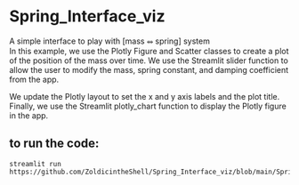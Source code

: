 # Spring_Interface_viz
A simple interface to play with [mass ⥈ spring] system </br>
In this example, we use the Plotly Figure and Scatter classes to create a plot of the position of the mass over time. We use the Streamlit slider function to allow the user to modify the mass, spring constant, and damping coefficient from the app.

We update the Plotly layout to set the x and y axis labels and the plot title. Finally, we use the Streamlit plotly_chart function to display the Plotly figure in the app.

## to run the code:

```
streamlit run https://github.com/ZoldicintheShell/Spring_Interface_viz/blob/main/Spring_Interface_viz.py
```
